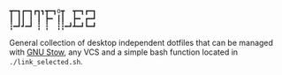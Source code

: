```
┳━┓┏━┓┏┓┓┳━┓o┳  ┳━┓┏━┓
┃ ┃┃ ┃ ┃ ┣━ ┃┃  ┣━ ┏━┛
┇━┛┛━┛ ┇ ┇  ┇┇━┛┻━┛┗━┛

```
General collection of desktop independent dotfiles that can be managed with [GNU Stow](https://www.gnu.org/software/stow/manual/stow.html),
any VCS and a simple bash function located in `./link_selected.sh`.

